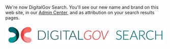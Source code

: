 We're now DigitalGov Search. You'll see our new name and brand on this web site, in our [Admin Center](https://search.usa.gov/sites), and  as attribution on your search results pages.

![DigitalGov Search](/img/digitalgov_search_logo.png "DigitalGov Search")